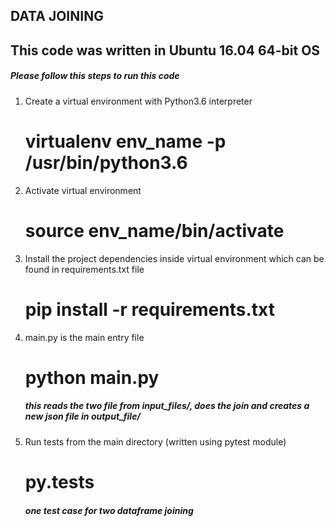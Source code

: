 ## DATA JOINING ##
## This code was written in Ubuntu 16.04 64-bit OS ##


##### Please follow this steps to run this code #######

1. Create a virtual environment with Python3.6 interpreter
	# virtualenv env_name -p /usr/bin/python3.6

2. Activate virtual environment
	# source env_name/bin/activate

3. Install the project dependencies inside virtual environment which can be found in requirements.txt file
	# pip install -r requirements.txt

4. main.py is the main entry file
	# python main.py  
	##### this reads the two file from input_files/, does the join and creates a new json file in output_file/ #####

5. Run tests from the main directory (written using pytest module)
	# py.tests
	##### one test case for two dataframe joining #####
